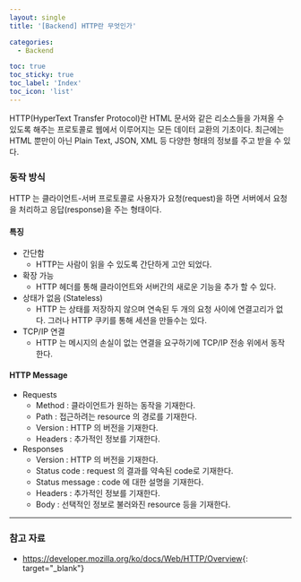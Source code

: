 ```yaml
---
layout: single
title: '[Backend] HTTP란 무엇인가'

categories:
  - Backend

toc: true
toc_sticky: true
toc_label: 'Index'
toc_icon: 'list'
---
```


HTTP(HyperText Transfer Protocol)란 HTML 문서와 같은 리소스들을 가져올 수 있도록 해주는 프로토콜로 웹에서 이루어지는 모든 데이터 교환의 기초이다. 최근에는 HTML 뿐만이 아닌 Plain Text, JSON, XML 등 다양한 형태의 정보를 주고 받을 수 있다.

### 동작 방식

HTTP 는 클라이언트-서버 프로토콜로 사용자가 요청(request)을 하면 서버에서 요청을 처리하고 응답(response)을 주는 형태이다.

#### 특징

- 간단함
  - HTTP는 사람이 읽을 수 있도록 간단하게 고안 되었다.
- 확장 가능
  - HTTP 헤더를 통해 클라이언트와 서버간의 새로운 기능을 추가 할 수 있다.
- 상태가 없음 (Stateless)
  - HTTP 는 상태를 저장하지 않으며 연속된 두 개의 요청 사이에 연결고리가 없다. 그러나 HTTP 쿠키를 통해 세션을 만들수는 있다.
- TCP/IP 연결
  - HTTP 는 메시지의 손실이 없는 연결을 요구하기에 TCP/IP 전송 위에서 동작한다.

#### HTTP Message

- Requests
  - Method : 클라이언트가 원하는 동작을 기재한다.
  - Path : 접근하려는 resource 의 경로를 기재한다.
  - Version : HTTP 의 버전을 기재한다.
  - Headers : 추가적인 정보를 기재한다.
- Responses
  - Version : HTTP 의 버전을 기재한다.
  - Status code : request 의 결과를 약속된 code로 기재한다.
  - Status message : code 에 대한 설명을 기재한다.
  - Headers : 추가적인 정보를 기재한다.
  - Body : 선택적인 정보로 불러와진 resource 등을 기재한다.

---

### 참고 자료

- <https://developer.mozilla.org/ko/docs/Web/HTTP/Overview>{: target="\_blank"}
